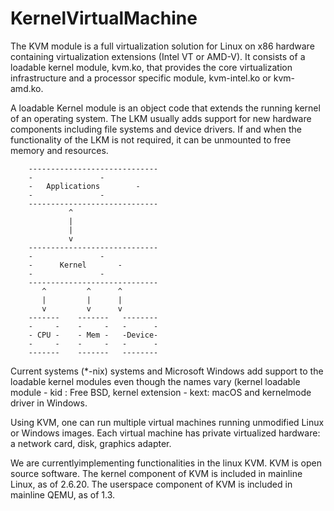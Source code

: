 # KernelVirtualMachine

The KVM module is a full virtualization solution for Linux on x86 hardware containing virtualization extensions (Intel VT or AMD-V). It consists of a loadable kernel module, kvm.ko, that provides the core virtualization infrastructure and a processor specific module, kvm-intel.ko or kvm-amd.ko. 

A loadable Kernel module is an object code that extends the running kernel of an operating system. The LKM usually adds support for new hardware components including file systems and device drivers. If and when the functionality of the LKM is not required, it can be unmounted to free memory and resources.

		-----------------------------
		-			    -
		-	Applications	    -
		-			    -
		-----------------------------
			     ^
			     |
			     |
			     v
		-----------------------------
		-			    -
		-	   Kernel	    -
		-			    -
		-----------------------------
		   ^	     ^		^	
		   |	     |		|
		   v	     v		v
		-------	   -------   --------
		-     -    -     -   -      -
		- CPU -    - Mem -   -Device-
		-     -    -     -   -      -
		-------    -------   --------


Current systems (*-nix) systems and Microsoft Windows add support to the loadable kernel modules even though the names vary (kernel loadable module - kid : Free BSD, kernel extension - kext: macOS and kernelmode driver in Windows.

Using KVM, one can run multiple virtual machines running unmodified Linux or Windows images. Each virtual machine has private virtualized hardware: a network card, disk, graphics adapter.

We are currentlyimplementing functionalities in the linux KVM. KVM is open source software. The kernel component of KVM is included in mainline Linux, as of 2.6.20. The userspace component of KVM is included in mainline QEMU, as of 1.3.

